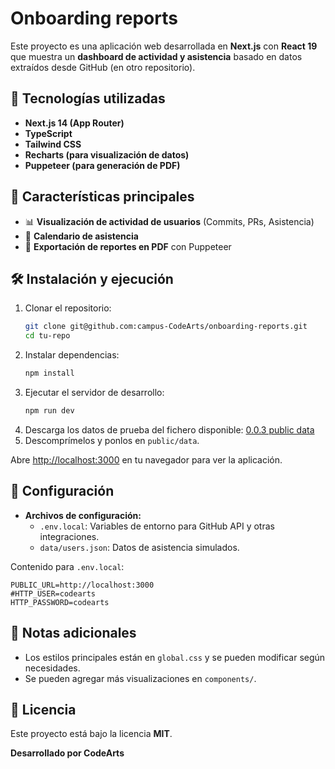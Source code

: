 # Onboarding reports

Este proyecto es una aplicación web desarrollada en **Next.js** con **React 19** que muestra un **dashboard de actividad y asistencia** basado en datos extraídos desde GitHub (en otro repositorio).

## 🚀 Tecnologías utilizadas
- **Next.js 14 (App Router)**
- **TypeScript**
- **Tailwind CSS**
- **Recharts (para visualización de datos)**
- **Puppeteer (para generación de PDF)**

## 📌 Características principales
- 📊 **Visualización de actividad de usuarios** (Commits, PRs, Asistencia)
- 📅 **Calendario de asistencia**
- 📄 **Exportación de reportes en PDF** con Puppeteer

## 🛠 Instalación y ejecución

1. Clonar el repositorio:
   ```sh
   git clone git@github.com:campus-CodeArts/onboarding-reports.git
   cd tu-repo
   ```
2. Instalar dependencias:
   ```sh
   npm install
   ```
3. Ejecutar el servidor de desarrollo:
   ```sh
   npm run dev
   ```
4. Descarga los datos de prueba del fichero disponible: [0.0.3 public data](https://github.com/campus-CodeArts/onboarding-reports/releases/download/0.0.3/public_data.7z)
5. Descomprímelos y ponlos en `public/data`.

Abre [http://localhost:3000](http://localhost:3000) en tu navegador para ver la aplicación.


## 📝 Configuración
- **Archivos de configuración:**
  - `.env.local`: Variables de entorno para GitHub API y otras integraciones.
  - `data/users.json`: Datos de asistencia simulados.

Contenido para `.env.local`:

```
PUBLIC_URL=http://localhost:3000
#HTTP_USER=codearts
HTTP_PASSWORD=codearts
```

## 📌 Notas adicionales
- Los estilos principales están en `global.css` y se pueden modificar según necesidades.
- Se pueden agregar más visualizaciones en `components/`.

## 📃 Licencia
Este proyecto está bajo la licencia **MIT**.

**Desarrollado por CodeArts**